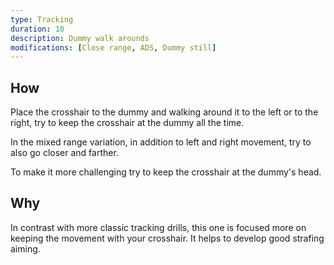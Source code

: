 ```yaml
---
type: Tracking
duration: 10
description: Dummy walk arounds
modifications: [Close range, ADS, Dummy still]
---
```


## How

Place the crosshair to the dummy and walking around it to the left or to the right, try to keep the crosshair at the dummy all the time.

In the mixed range variation, in addition to left and right movement, try to also go closer and farther.

To make it more challenging try to keep the crosshair at the dummy's head.

## Why

In contrast with more classic tracking drills, this one is focused more on keeping the movement with your crosshair. It helps to develop good strafing aiming.
